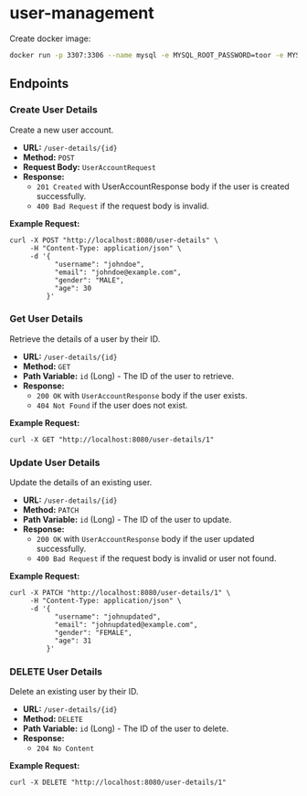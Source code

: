 # user-management

Create docker image:

```bash
docker run -p 3307:3306 --name mysql -e MYSQL_ROOT_PASSWORD=toor -e MYSQL_DATABASE=user-management --rm -d mysql
```


## Endpoints

### Create User Details

Create a new user account.

- **URL:** `/user-details/{id}`
- **Method:** `POST`
- **Request Body:** `UserAccountRequest`
- **Response:**
    - `201 Created` with UserAccountResponse body if the user is created successfully.
    - `400 Bad Request` if the request body is invalid.

**Example Request:**

```shell
curl -X POST "http://localhost:8080/user-details" \
     -H "Content-Type: application/json" \
     -d '{
           "username": "johndoe",
           "email": "johndoe@example.com",
           "gender": "MALE",
           "age": 30
         }'

```

### Get User Details

Retrieve the details of a user by their ID.

- **URL:** `/user-details/{id}`
- **Method:** `GET`
- **Path Variable:** `id` (Long) - The ID of the user to retrieve.
- **Response:**
    - `200 OK` with `UserAccountResponse` body if the user exists.
    - `404 Not Found` if the user does not exist.

**Example Request:**

```shell
curl -X GET "http://localhost:8080/user-details/1"
```

### Update User Details

Update the details of an existing user.

- **URL:** `/user-details/{id}`
- **Method:** `PATCH`
- **Path Variable:** `id` (Long) - The ID of the user to update.
- **Response:**
    - `200 OK` with `UserAccountResponse` body if the user updated successfully.
    - `400 Bad Request` if the request body is invalid or user not found.

**Example Request:**

```shell
curl -X PATCH "http://localhost:8080/user-details/1" \
     -H "Content-Type: application/json" \
     -d '{
           "username": "johnupdated",
           "email": "johnupdated@example.com",
           "gender": "FEMALE",
           "age": 31
         }'

```

### DELETE User Details

Delete an existing user by their ID.

- **URL:** `/user-details/{id}`
- **Method:** `DELETE`
- **Path Variable:** `id` (Long) - The ID of the user to delete.
- **Response:**
    - `204 No Content`

**Example Request:**

```shell
curl -X DELETE "http://localhost:8080/user-details/1"
```